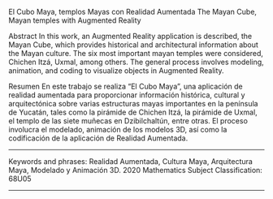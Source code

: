 El Cubo Maya, templos Mayas con Realidad Aumentada
The Mayan Cube, Mayan temples with Augmented Reality

Abstract
In this work, an Augmented Reality application is described, the Mayan Cube, which provides historical and architectural information about the Mayan culture. 
The six most important mayan temples were considered, Chichen Itzá, Uxmal, among others. 
The general process involves modeling, animation, and coding to visualize objects in Augmented Reality.

Resumen
En este trabajo se realiza “El Cubo Maya”, una aplicación de realidad aumentada para proporcionar información histórica, cultural y arquitectónica sobre 
varias estructuras mayas importantes en la península de Yucatán, tales como la pirámide de Chichen Itzá, la pirámide de Uxmal, el templo de las siete 
muñecas en Dzibilchaltún, entre otras. El proceso involucra el modelado, animación de los modelos 3D, 
así como la codificación de la aplicación de Realidad Aumentada.

_____________________
Keywords and phrases: Realidad Aumentada, Cultura Maya, Arquitectura Maya, Modelado y Animación 3D.
2020 Mathematics Subject Classification: 68U05
_____________________
